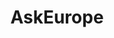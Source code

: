 ---
title: AskEurope
crosslinks:
- youtubefactsbot
- youtubot
- europe
- ShitAmericansSay
- ShitEuropeansSay
- AskAnAmerican
- germany
- MapPorn
- u_imguralbumbot
- france
- AskHistorians
- ireland
- de
- food
- thenetherlands
- AskUK
- xkcd
- AskReddit
- Romania
- belgium
---